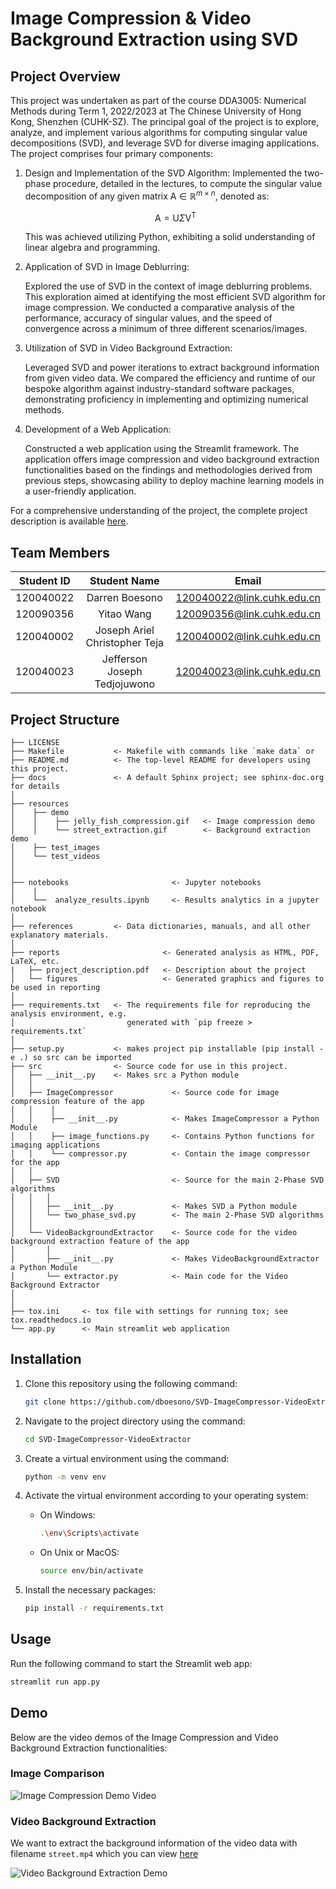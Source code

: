 Image Compression & Video Background Extraction using SVD
==============================


## Project Overview

This project was undertaken as part of the course DDA3005: Numerical Methods during Term 1, 2022/2023 at The Chinese University of Hong Kong, Shenzhen (CUHK-SZ). The principal goal of the project is to explore, analyze, and implement various algorithms for computing singular value decompositions (SVD), and leverage SVD for diverse imaging applications. The project comprises four primary components:

1. Design and Implementation of the SVD Algorithm:
   Implemented the two-phase procedure, detailed in the lectures, to compute the singular value decomposition of any given matrix $\text{A} \in \mathbb{R}^{m \times n}$, denoted as:

   $$\text{A} = \text{U} \Sigma \text{V}^\text{T}$$

   This was achieved utilizing Python, exhibiting a solid understanding of linear algebra and programming.

2. Application of SVD in Image Deblurring:
   
   Explored the use of SVD in the context of image deblurring problems. This exploration aimed at identifying the most efficient SVD algorithm for image compression. We conducted a comparative analysis of the performance, accuracy of singular values, and the speed of convergence across a minimum of three different scenarios/images.

3. Utilization of SVD in Video Background Extraction:
   
   Leveraged SVD and power iterations to extract background information from given video data. We compared the efficiency and runtime of our bespoke algorithm against industry-standard software packages, demonstrating proficiency in implementing and optimizing numerical methods.

4. Development of a Web Application:
   
   Constructed a web application using the Streamlit framework. The application offers image compression and video background extraction functionalities based on the findings and methodologies derived from previous steps, showcasing ability to deploy machine learning models in a user-friendly application.

For a comprehensive understanding of the project, the complete project description is available [here](./reports/project_description.pdf).


## Team Members

| Student ID | Student Name   | Email                        
| :----------: | :--------------: | :------------------------------: | 
| 120040022  | Darren Boesono        | 120040022@link.cuhk.edu.cn     | 
| 120090356  | Yitao Wang        |    120090356@link.cuhk.edu.cn  | 
| 120040002  | Joseph Ariel Christopher Teja          | 120040002@link.cuhk.edu.cn     | 
| 120040023  | Jefferson Joseph Tedjojuwono            | 120040023@link.cuhk.edu.cn     | 


Project Structure
------------

    ├── LICENSE
    ├── Makefile           <- Makefile with commands like `make data` or 
    ├── README.md          <- The top-level README for developers using this project.
    ├── docs               <- A default Sphinx project; see sphinx-doc.org for details
    │
    ├── resources            
    │    ├── demo
    │    │    ├── jelly_fish_compression.gif   <- Image compression demo
    │    │    └── street_extraction.gif        <- Background extraction demo
    │    ├── test_images
    │    └── test_videos      
    │   
    │
    ├── notebooks                       <- Jupyter notebooks
    │    |                
    │    └──  analyze_results.ipynb     <- Results analytics in a jupyter notebook          
    │
    ├── references         <- Data dictionaries, manuals, and all other explanatory materials.
    │
    ├── reports                       <- Generated analysis as HTML, PDF, LaTeX, etc.
    |   ├── project_description.pdf   <- Description about the project
    │   └── figures                   <- Generated graphics and figures to be used in reporting
    │
    ├── requirements.txt   <- The requirements file for reproducing the analysis environment, e.g.
    │                         generated with `pip freeze > requirements.txt`
    │
    ├── setup.py           <- makes project pip installable (pip install -e .) so src can be imported
    ├── src                <- Source code for use in this project.
    │   ├── __init__.py    <- Makes src a Python module
    │   │
    │   ├── ImageCompressor             <- Source code for image compression feature of the app
    │   │    │
    │   │    ├── __init__.py            <- Makes ImageCompressor a Python Module
    │   │    ├── image_functions.py     <- Contains Python functions for imaging applications
    │   │    └── compressor.py          <- Contain the image compressor for the app
    │   │
    │   ├── SVD                         <- Source for the main 2-Phase SVD algorithms
    │   │   │
    │   │   ├── __init__.py             <- Makes SVD a Python module
    │   │   └── two_phase_svd.py        <- The main 2-Phase SVD algorithms
    │   │
    │   └── VideoBackgroundExtractor    <- Source code for the video background extraction feature of the app
    │       │                 
    │       ├── __init__.py             <- Makes VideoBackgroundExtractor a Python Module
    │       └── extractor.py            <- Main code for the Video Background Extractor
    │   
    │
    ├── tox.ini     <- tox file with settings for running tox; see tox.readthedocs.io
    └── app.py      <- Main streamlit web application


## Installation
1. Clone this repository using the following command:
   
   ```bash
   git clone https://github.com/dboesono/SVD-ImageCompressor-VideoExtractor.git
   ```
2. Navigate to the project directory using the command:
   
   ```bash
   cd SVD-ImageCompressor-VideoExtractor
   ```
3. Create a virtual environment using the command:

   ```bash
   python -m venv env
   ```
4. Activate the virtual environment according to your operating system:
   - On Windows:
  
        ```bash
        .\env\Scripts\activate
        ``` 
    - On Unix or MacOS:
  
        ```bash
        source env/bin/activate
        ``` 
5. Install the necessary packages:
   
   ```bash
   pip install -r requirements.txt
   ```


## Usage
Run the following command to start the Streamlit web app:
```bash
streamlit run app.py
```


## Demo
Below are the video demos of the Image Compression and Video Background Extraction functionalities:


### Image Comparison
![Image Compression Demo Video](https://github.com/dboesono/SVD-ImageCompressor-VideoExtractor/blob/main/resources/demo/jellyfish_compression.gif?raw=true)

### Video Background Extraction

We want to extract the background information of the video data with filename `street.mp4` which you can view [here](https://www.youtube.com/watch?v=OJR3K1VanFs)

![Video Background Extraction Demo](https://github.com/dboesono/SVD-ImageCompressor-VideoExtractor/blob/main/resources/demo/street_extraction.gif?raw=true)

